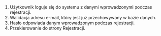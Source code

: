 1.  Użytkownik loguje się do systemu z danymi wprowadzonymi podczas rejestracji.
2. Walidacja adresu e-mail, który jest już przechowywany w bazie danych.
3. Hasło odpowiada danym wprowadzonym podczas rejestracji.
4. Przekierowanie do strony Rejestracji.
